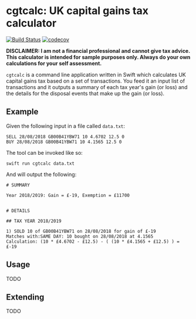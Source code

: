 # cgtcalc: UK capital gains tax calculator

[![Build Status](https://travis-ci.org/mattjgalloway/cgtcalc.svg?branch=master)](https://travis-ci.org/mattjgalloway/cgtcalc)
[![codecov](https://codecov.io/gh/mattjgalloway/cgtcalc/branch/master/graph/badge.svg)](https://codecov.io/gh/mattjgalloway/cgtcalc)

**DISCLAIMER: I am not a financial professional and cannot give tax advice. This calculator is intended for sample purposes only. Always do your own calculations for your self assessment.**

`cgtcalc` is a command line application written in Swift which calculates UK capital gains tax based on a set of transactions. You feed it an input list of transactions and it outputs a summary of each tax year's gain (or loss) and the details for the disposal events that make up the gain (or loss).

## Example

Given the following input in a file called `data.txt`:
```
SELL 28/08/2018 GB00B41YBW71 10 4.6702 12.5 0
BUY 28/08/2018 GB00B41YBW71 10 4.1565 12.5 0
```

The tool can be invoked like so:
```
swift run cgtcalc data.txt
```

And will output the following:
```
# SUMMARY

Year 2018/2019: Gain = £-19, Exemption = £11700


# DETAILS

## TAX YEAR 2018/2019

1) SOLD 10 of GB00B41YBW71 on 28/08/2018 for gain of £-19
Matches with:SAME DAY: 10 bought on 28/08/2018 at 4.1565
Calculation: (10 * £4.6702 - £12.5) - ( (10 * £4.1565 + £12.5) ) = £-19
```

## Usage

TODO

## Extending

TODO
